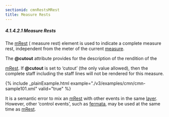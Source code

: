```yaml
---
sectionid: cmnRestsMRest
title: Measure Rests
---
```



<h5 id="cmnRestsMRest">
   <span class="headingNumber">4.1.4.2.1</span>
   <span class="head">Measure Rests</span>
</h5>
The 
<a class="link_odd_elementSpec" href="/v3/elements/mRest">mRest</a> (
<span class="expan">measure rest</span>) element is used to
indicate a complete measure rest, independent from the meter of the current 
<a class="link_odd_elementSpec" href="/v3/elements/measure">measure</a>.

The **@cutout** attribute provides for the description of the rendition of the

<a class="link_odd_elementSpec" href="/v3/elements/mRest">mRest</a>. If **@cutout** is set to
‘cutout’ (the only value allowed), then the complete staff
including the staff lines will not be rendered for this measure.


<!--<figure>
            <head>Measure rest</head>
            <!-\- TODO: Add image here -\->
          </figure>-->

{% include _plainExample.html example="./v3/examples/cmn/cmn-sample101.xml" valid="true" %}


It is a semantic error to mix an 
<a class="link_odd_elementSpec" href="/v3/elements/mRest">mRest</a> with other events in the
same 
<a class="link_odd_elementSpec" href="/v3/elements/layer">layer</a>. However, other ‘control events’,
such as 
<a class="link_odd_elementSpec" href="/v3/elements/fermata">fermata</a>, may be used at the same time as 
<a class="link_odd_elementSpec" href="/v3/elements/mRest">mRest</a>.


<!-- TODO: use schematron to enforce this? -->
